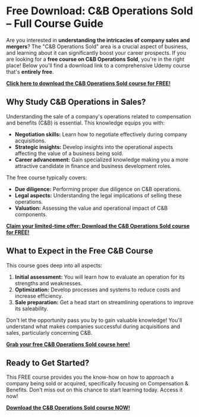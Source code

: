 # Free Download: C&B Operations Sold – Full Course Guide

Are you interested in **understanding the intricacies of company sales and mergers**? The "C&B Operations Sold" area is a crucial aspect of business, and learning about it can significantly boost your career prospects. If you are looking for a **free course on C&B Operations Sold**, you're in the right place! Below you'll find a download link to a comprehensive Udemy course that's **entirely free**.

[**Click here to download the C&B Operations Sold course for FREE!**](https://udemywork.com/c-b-operations-sold)

## Why Study C&B Operations in Sales?

Understanding the sale of a company's operations related to compensation and benefits (C&B) is essential. This knowledge equips you with:

*   **Negotiation skills:** Learn how to negotiate effectively during company acquisitions.
*   **Strategic insights:** Develop insights into the operational aspects affecting the value of a business being sold.
*   **Career advancement:** Gain specialized knowledge making you a more attractive candidate in finance and business development roles.

The free course typically covers:

*   **Due diligence:** Performing proper due diligence on C&B operations.
*   **Legal aspects:** Understanding the legal implications of selling these operations.
*   **Valuation:** Assessing the value and operational impact of C&B components.

[**Claim your limited-time offer: Download the C&B Operations Sold course for FREE!**](https://udemywork.com/c-b-operations-sold)

## What to Expect in the Free C&B Course

This course goes deep into all aspects:

1.  **Initial assessment:** You will learn how to evaluate an operation for its strengths and weaknesses.
2.  **Optimization:** Develop processes and systems to reduce costs and increase efficiency.
3.  **Sale preparation:** Get a head start on streamlining operations to improve its saleability.

Don't let the opportunity pass you by to gain valuable knowledge! You'll understand what makes companies successful during acquisitions and sales, particularly concerning C&B.

[**Grab your free C&B Operations Sold course here!**](https://udemywork.com/c-b-operations-sold)

## Ready to Get Started?

This FREE course provides you the know-how on how to approach a company being sold or acquired, specifically focusing on Compensation & Benefits. Don't miss out on this chance to start learning today. Access it now!

[**Download the C&B Operations Sold course NOW!**](https://udemywork.com/c-b-operations-sold)
